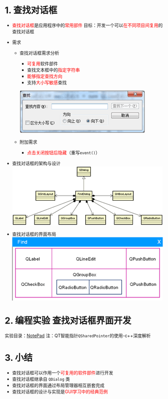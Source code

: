 # 1. 查找对话框
- <font color=red>查找对话框</font>是应用程序中的<font color=red>常用部件</font>
    目标：开发一个可以<font color=red>在不同项目间复用</font>的查找对话框

- 需求
    - 查找对话框需求分析
        - <font color=red>可复用</font>软件部件
        - 查找文本框中的<font color=red>指定字符串</font>
        - <font color=red>能够指定查找方向</font>
        - 支持<font color=red>大小写敏感</font>查找 

        ![](vx_images/045_1.png)

    - 附加需求
        - <font color=red>点击关闭按钮后隐藏</font>（重写`event()`）

- 查找对话框的架构与设计
    ![](vx_images/045_2.png)

- 查找对话框的界面布局
    ![](vx_images/045_3.png)

# 2. 编程实验 查找对话框界面开发
实验目录：[NotePad](vx_attachments\045_Create_search_dialog\NotePad)
注：QT智能指针`QSharedPointer`的使用-c++深度解析

# 3. 小结
- 查找对话框可以作用一个<font color=red>可复用的软件部件</font>进行开发
- 查找对话框继承自 `QDialog` 类
- 查找对话框的界面通过布局管理器相互嵌套完成
- 查找对话框的设计与实现是<font color=red>GUI学习中的经典范例</font>
